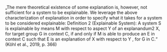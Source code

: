 „The mere theoretical existence of some explanation is, however, not sufficient for a system to be explainable. We leverage the above characterization of explanation in order to specify what it takes for a system to be considered explainable: Definition 2 (Explainable System): A system S is explainable by means M with respect to aspect Y of an explanandum2 X, for target group G in context C, if and only if M is able to produce an E in context C such that E is an explanation of X with respect to Y , for G in C.“ (Köhl et al., 2019, p. 366)